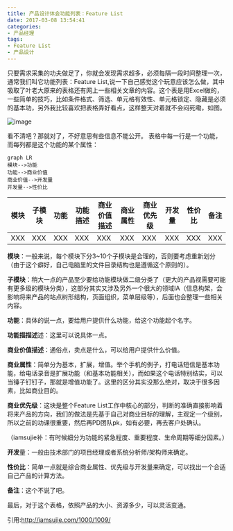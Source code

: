 ```yaml
---
title: 产品设计体会功能列表：Feature List
date: 2017-03-08 13:54:41
categories:
- 产品经理
tags:
- Feature List
- 产品设计
---
```

只要需求采集的功夫做足了，你就会发现需求超多，必须每隔一段时间整理一次，通常我们叫它功能列表：Feature List,说一下自己感觉这个玩意应该怎么做，其中吸取了叶老大原来的表格还有网上一些相关文章的内容。这个表是用Excel做的，一些简单的技巧，比如条件格式、筛选、单元格有效性、单元格锁定、隐藏是必须的基本功，另外我比较喜欢把表格弄好看点，这样整天对着就不会闷死嘞，如图。
 
![image](http://img1.51cto.com/attachment/200903/200903091236565232140.jpg)

看不清吧？那就对了，不好意思有些信息不能公开。
表格中每一行是一个功能，而每列都是这个功能的某个属性： 


```
graph LR
模块-->功能
功能-->商业价值
商业价值-->开发量
开发量-->性价比
```



模块 | 子模块 | 功能 | 功能描述 | 商业价值描述 | 商业属性 | 商业优先级 | 开发量 | 性价比 | 备注
---|---|---|---|---|---|---|---|---|---
XXX|XXX|XXX|XXX|XXX|XXX|XXX|XXX|XXX|XXX    



**模块**：一般来说，每个模块下分3~10个子模块是合理的，否则要考虑重新划分（由于这个癖好，自己电脑里的文件目录结构也是遵循这个原则的）。

**子模块**：稍大一点的产品至少要给功能模块做二级分类了（更大的产品视需要可能有更多级的模块分类），这部分其实又涉及另外一个很大的领域IA（信息构架，会影响将来产品的站点树形结构，页面组织，菜单层级等），后面也会整理一些相关内容。

**功能**：具体的说一点，要给用户提供什么功能，给这个功能起个名字。

**功能描描述**述：这里可以说具体一点。

**商业价值描述**：通俗点，卖点是什么，可以给用户提供什么价值。

**商业属性**：简单分为基本，扩展，增值。举个手机的例子，打电话短信是基本功能，给电话录音是扩展功能（和基本功能相关），而如果这个电话特别结实，可以当锤子钉钉子，那就是增值功能了。这里的区分其实没那么绝对，取决于很多因素，比如商业目的。

**商业优先级**：这块是整个Feature List工作中核心的部分，判断的准确直接影响着将来产品的方向，我们的做法是先基于自己对商业目标的理解，主观定一个级别，所以之前的功课很重要，然后再PD团队pk，如有必要，再去客户处确认。

（iamsujie补：有时候细分为功能的紧急程度、重要程度、生命周期等细分因素。）

**开发**量：一般由技术部门的项目经理或者系统分析师/架构师来确定。

**性价比**：简单一点就是综合商业属性、优先级与开发量来确定，可以找出一个合适自己产品的计算方法。

**备注**：这个不说了吧。

最后，对于这个表格，依照产品的大小、资源多少，可以灵活变通。

引用:http://iamsujie.com/1000/1009/
